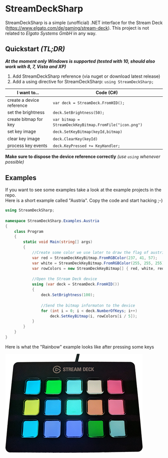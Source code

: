 # StreamDeckSharp

StreamDeckSharp is a simple (unofficial) .NET interface for the Stream Deck (https://www.elgato.com/de/gaming/stream-deck).
This project is not related to _Elgato Systems GmbH_ in any way.

## Quickstart _(TL;DR)_
***At the moment only Windows is supported (tested with 10, should also work with 8, 7, Vista and XP)***
1. Add StreamDeckSharp reference (via nuget or download latest release)
2. Add a using directive for StreamDeckSharp: `using StreamDeckSharp;`

I want to...              | Code (C#)
------------------------- | ---------------------------------------------------------
create a device reference | `var deck = StreamDeck.FromHID();`  
set the brightness        | `deck.SetBrightness(50);`
create bitmap for key     | `var bitmap = StreamDeckKeyBitmap.FromFile("icon.png")`
set key image             | `deck.SetKeyBitmap(keyId,bitmap)`
clear key image           | `deck.ClearKey(keyId)`
process key events        | `deck.KeyPressed += KeyHandler;`

**Make sure to dispose the device reference correctly** _(use `using` whenever possible)_

## Examples
If you want to see some examples take a look at the example projects in the repo.  
Here is a short example called "Austria". Copy the code and start hacking ;-)

```C#
using StreamDeckSharp;

namespace StreamDeckSharp.Examples.Austria
{
    class Program
    {
        static void Main(string[] args)
        {
            //Create some color we use later to draw the flag of austria
            var red = StreamDeckKeyBitmap.FromRGBColor(237, 41, 57);
            var white = StreamDeckKeyBitmap.FromRGBColor(255, 255, 255);
            var rowColors = new StreamDeckKeyBitmap[] { red, white, red };

            //Open the Stream Deck device
            using (var deck = StreamDeck.FromHID())
            {
                deck.SetBrightness(100);

                //Send the bitmap informaton to the device
                for (int i = 0; i < deck.NumberOfKeys; i++)
                    deck.SetKeyBitmap(i, rowColors[i / 5]);
            }
        }
    }
}
```

Here is what the "Rainbow" example looks like after pressing some keys

![Rainbow example photo](doc/images/rainbow_example.png?raw=true "Rainbow demo after pressing some keys")
